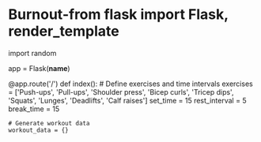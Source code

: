 # Burnout-from flask import Flask, render_template
import random

app = Flask(__name__)

@app.route('/')
def index():
    # Define exercises and time intervals
    exercises = ['Push-ups', 'Pull-ups', 'Shoulder press', 'Bicep curls', 'Tricep dips', 'Squats', 'Lunges', 'Deadlifts', 'Calf raises']
    set_time = 15
    rest_interval = 5
    break_time = 15

    # Generate workout data
    workout_data = {}
